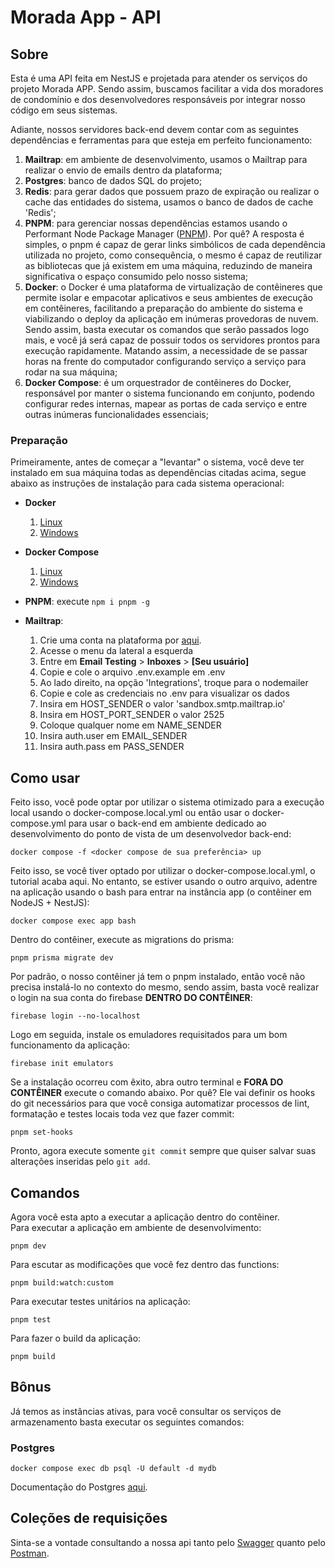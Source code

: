 # Morada App - API

## Sobre
Esta é uma API feita em NestJS e projetada para atender os serviços do projeto Morada APP. Sendo assim, buscamos facilitar a vida dos moradores de condomínio e dos desenvolvedores responsáveis por integrar nosso código em seus sistemas.

Adiante, nossos servidores back-end devem contar com as seguintes dependências e ferramentas para que esteja em perfeito funcionamento:

1. **Mailtrap**: em ambiente de desenvolvimento, usamos o Mailtrap para realizar o envio de emails dentro da plataforma;
2. **Postgres**: banco de dados SQL do projeto; 
3. **Redis**: para gerar dados que possuem prazo de expiração ou realizar o cache das entidades do sistema, usamos o banco de dados de cache 'Redis';
4. **PNPM**: para gerenciar nossas dependências estamos usando o Performant Node Package Manager ([PNPM](https://pnpm.io/pt/)). Por quê? A resposta é simples, o pnpm é capaz de gerar links simbólicos de cada dependência utilizada no projeto, como consequência, o mesmo é capaz de reutilizar as bibliotecas que já existem em uma máquina, reduzindo de maneira significativa o espaço consumido pelo nosso sistema;
5. **Docker**: o Docker é uma plataforma de virtualização de contêineres que permite isolar e empacotar aplicativos e seus ambientes de execução em contêineres, facilitando a preparação do ambiente do sistema e viabilizando o deploy da aplicação em inúmeras provedoras de nuvem. Sendo assim, basta executar os comandos que serão passados logo mais, e você já será capaz de possuir todos os servidores prontos para execução rapidamente. Matando assim, a necessidade de se passar horas na frente do computador configurando serviço a serviço para rodar na sua máquina;
6. **Docker Compose**: é um orquestrador de contêineres do Docker, responsável por manter o sistema funcionando em conjunto, podendo configurar redes internas, mapear as portas de cada serviço e entre outras inúmeras funcionalidades essenciais;

### Preparação
Primeiramente, antes de começar a "levantar" o sistema, você deve ter instalado em sua máquina todas as dependências citadas acima, segue abaixo as instruções de instalação para cada sistema operacional:

- **Docker**
    1. [Linux](https://www.digitalocean.com/community/tutorials/how-to-install-and-use-docker-on-ubuntu-20-04)
    2. [Windows]()

- **Docker Compose**
    1. [Linux](https://www.digitalocean.com/community/tutorials/how-to-install-and-use-docker-compose-on-ubuntu-20-04)
    2. [Windows]()

- **PNPM**: execute ```npm i pnpm -g```

- **Mailtrap**:
    1. Crie uma conta na plataforma por [aqui](https://mailtrap.io/).
    2. Acesse o menu da lateral a esquerda
    3. Entre em **Email Testing** > **Inboxes** > **[Seu usuário]**
    4. Copie e cole o arquivo .env.example em .env
    5. Ao lado direito, na opção 'Integrations', troque para o nodemailer
    7. Copie e cole as credenciais no .env para visualizar os dados
    8. Insira em HOST_SENDER o valor 'sandbox.smtp.mailtrap.io'
    9. Insira em HOST_PORT_SENDER o valor 2525
    10. Coloque qualquer nome em NAME_SENDER
    11. Insira auth.user em EMAIL_SENDER
    12. Insira auth.pass em PASS_SENDER

## Como usar

Feito isso, você pode optar por utilizar o sistema otimizado para a execução local usando o docker-compose.local.yml ou então usar o docker-compose.yml para usar o back-end em ambiente dedicado ao desenvolvimento do ponto de vista de um desenvolvedor back-end:

```
docker compose -f <docker compose de sua preferência> up
```

Feito isso, se você tiver optado por utilizar o docker-compose.local.yml, o tutorial acaba aqui. No entanto, se estiver usando o outro arquivo, adentre na aplicação usando o bash para entrar na instância app (o contêiner em NodeJS + NestJS):
```
docker compose exec app bash
```

Dentro do contêiner, execute as migrations do prisma:
```
pnpm prisma migrate dev
```

Por padrão, o nosso contêiner já tem o pnpm instalado, então você não precisa instalá-lo no contexto do mesmo, sendo assim, basta você realizar o login na sua conta do firebase **DENTRO DO CONTÊINER**:
```
firebase login --no-localhost
```

Logo em seguida, instale os emuladores requisitados para um bom funcionamento da aplicação:
```
firebase init emulators
```

Se a instalação ocorreu com êxito, abra outro terminal e **FORA DO CONTÊINER** execute o comando abaixo. Por quê? Ele vai definir os hooks do git necessários para que você consiga automatizar processos de lint, formatação e testes locais toda vez que fazer commit:
```
pnpm set-hooks
```

Pronto, agora execute somente ```git commit``` sempre que quiser salvar suas alterações inseridas pelo ```git add```.

## Comandos
Agora você esta apto a executar a aplicação dentro do contêiner.
<br>
Para executar a aplicação em ambiente de desenvolvimento:
```
pnpm dev 
```

Para escutar as modificações que você fez dentro das functions:
```
pnpm build:watch:custom
```

Para executar testes unitários na aplicação:
```
pnpm test
```

Para fazer o build da aplicação:
```
pnpm build
```

## Bônus

Já temos as instâncias ativas, para você consultar os serviços de armazenamento basta executar os seguintes comandos:

### Postgres
```
docker compose exec db psql -U default -d mydb
```
Documentação do Postgres [aqui](https://www.postgresql.org/docs/current/).

## Coleções de requisições
Sinta-se a vontade consultando a nossa api tanto pelo [Swagger](https://wild-leather-jacket-cow.cyclic.cloud/api) quanto pelo [Postman](https://documenter.getpostman.com/view/25622444/2s9YR85Z9K).

